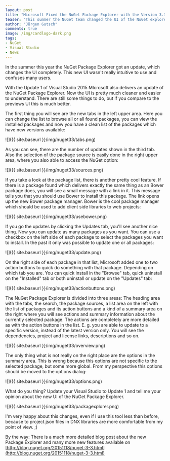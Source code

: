 ```yaml
--- 
layout: post
title: "Microsoft Fixed the NuGet Package Explorer with the Version 3.3"
teaser: "This summer the NuGet team changed the UI of the NuGet explorer and confuses many users. The NuGet Explorer was not really intuitive to use. Finally it is fixed."
author: "Jürgen Gutsch"
comments: true
image: /img/cardlogo-dark.png
tags: 
- NuGet
- Visual Studio
- News
---
```


In the summer this year the NuGet Package Explorer got an update, which changes the UI completely. This new UI wasn't really intuitive to use and confuses many users.

With the Update 1 of Visual Studio 2015 MIcrosoft also delivers an update of the NuGet Package Explorer. Now the UI is pretty much cleaner and easier to understand. There are still some things to do, but if you compare to the previews UI this is much better. 

The first thing you will see are the new tabs in the left upper area. Here you can change the list to browse all or all found packages, you can view the installed packages and now you have a clean list of the packages which have new versions available:

![]({{ site.baseurl }}/img/nuget33/tabs.png)

As you can see, there are the number of updates shown in the third tab. Also the selection of the package source is easily done in the right upper area, where you also able to access the NuGet option:

![]({{ site.baseurl }}/img/nuget33/sources.png)

If you take a look at the package list, there is another pretty cool feature. If there is a package found which delivers exactly the same thing as an Bower package does, you will see a small message with a link in it. This message tells you that you should use Bower to install this package. The link opens up the new Bower package manager. Bower is the cool package manager which should be used to add client side libraries to web projects:

![]({{ site.baseurl }}/img/nuget33/usebower.png)

If you go the updates by clicking the Updates tab, you'll see another nice thing. Now you can update as many packages as you want. You can use a checkbox on the left side of each package to select the packages you want to install. In the past it only was possible to update one or all packages:

![]({{ site.baseurl }}/img/nuget33/update.png)

On the right side of each package in that list, Microsoft added one to two action buttons to quick do something with that package. Depending on which tab you are. You can quick install in the "Browse" tab, quick uninstall on the "Installed" tab or both uninstall or update on the "Updates" tab:

![]({{ site.baseurl }}/img/nuget33/actionbuttons.png)

The NuGet Package Explorer is divided into three areas: The heading area with the tabs, the search, the package sources, a list area on the left with the list of packages and its action buttons and a kind of a summary area on the right where you will see actions and summary information about the currently selected package. The actions are completely are more detailed as with the action buttons in the list. E. g. you are able to update to a specific version, instead of the latest version only. You will see the dependencies, project and license links, descriptions and so on.

![]({{ site.baseurl }}/img/nuget33/overview.png)

The only thing what is not really on the right place are the options in the summary area. This is wrong because this options are not specific to the selected package, but some more global. From my perspective this options should be moved to the options dialog:

![]({{ site.baseurl }}/img/nuget33/options.png)

What do you thing? Update your Visual Studio to Update 1 and tell me your opinion about the new UI of the NuGet Package Explorer. 

![]({{ site.baseurl }}/img/nuget33/packagexplorer.png)

I'm very happy about this changes, even if I use this tool less than before, because to project.json files in DNX libraries are more comfortable from my point of view. ;) 

By the way: There is a much more detailed blog post about the new Package Explorer and many more new features available on [http://blog.nuget.org/20151118/nuget-3-3.html](http://blog.nuget.org/20151118/nuget-3-3.html)